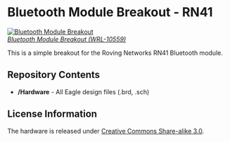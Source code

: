 Bluetooth Module Breakout - RN41
=========================

[![Bluetooth Module Breakout](https://dlnmh9ip6v2uc.cloudfront.net//images/products/1/0/5/5/9/10559-01.jpg)  
*Bluetooth Module Breakout (WRL-10559)*](https://www.sparkfun.com/products/10559)

This is a simple breakout for the Roving Networks RN41 Bluetooth module. 

Repository Contents
-------------------
* **/Hardware** - All Eagle design files (.brd, .sch)

License Information
-------------------
The hardware is released under [Creative Commons Share-alike 3.0](http://creativecommons.org/licenses/by-sa/3.0/).  

